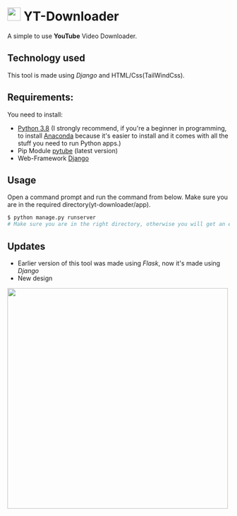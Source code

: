 # <img src="https://i.imgur.com/vRz9BFk.png" width="30px"> YT-Downloader

A simple to use **YouTube** Video Downloader.


## Technology used
This tool is made using *Django* and HTML/Css(TailWindCss).

## Requirements:
You need to install:
* [Python 3.8](https://www.python.org/) (I strongly recommend, if you're a beginner in programming, to install [Anaconda](https://www.anaconda.com/products/individual) because it's easier to install and it comes with all the stuff you need to run Python apps.)
* Pip Module [pytube](https://pypi.org/project/pytube/) (latest version)
* Web-Framework [Django](https://www.djangoproject.com/download/)


## Usage
Open a command prompt and run the command from below. Make sure you are in the required directory(yt-downloader/app).
```bash
$ python manage.py runserver
# Make sure you are in the right directory, otherwise you will get an error.
```

## Updates
* Earlier version of this tool was made using *Flask*, now it's made using *Django*
* New design

 
<img src = "https://i.imgur.com/NloVBtG.png" width = "500px">


